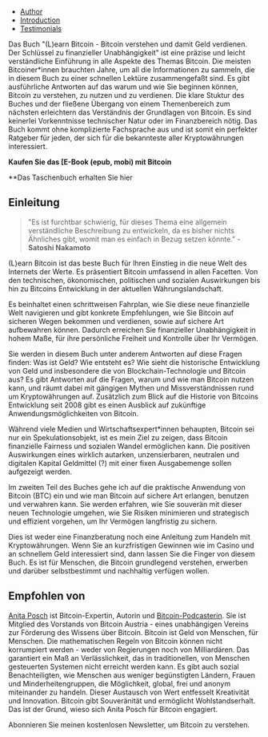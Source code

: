 -   [Author](https://learnbitcoin.link/#author)  
 -   [Introduction](https://learnbitcoin.link/#intro)  
 -   [Testimonials](https://learnbitcoin.link/#recommendation)  

Das Buch "(L)earn Bitcoin - Bitcoin verstehen und damit Geld verdienen. Der Schlüssel zu finanzieller Unabhängigkeit" ist eine präzise und leicht verständliche Einführung in alle Aspekte des Themas Bitcoin. Die meisten Bitcoiner*innen brauchten Jahre, um all die Informationen zu sammeln, die in diesem Buch zu einer schnellen Lektüre zusammengefaßt sind. Es gibt ausführliche Antworten auf das warum und wie Sie beginnen können, Bitcoin zu verstehen, zu nutzen und zu verdienen. Die klare Stuktur des Buches und der fließene Übergang von einem Themenbereich zum nächsten erleichtern das Verständnis der Grundlagen von Bitcoin. Es sind keinerlei Vorkenntnisse technischer Natur oder im Finanzbereich nötig. Das Buch kommt ohne komplizierte Fachsprache aus und ist somit ein perfekter Ratgeber für jeden, der sich für die bekannteste aller Kryptowährungen interessiert. 

**Kaufen Sie das [E-Book (epub, mobi) mit Bitcoin**  

**Das Taschenbuch erhalten Sie hier   

## Einleitung

> "Es ist furchtbar schwierig, für dieses Thema eine allgemein verständliche Beschreibung zu entwickeln, da es bisher nichts Ähnliches gibt, womit man es einfach in Bezug setzen könnte." - **Satoshi Nakamoto**

(L)earn Bitcoin ist das beste Buch für Ihren Einstieg in die neue Welt des Internets der Werte. Es präsentiert Bitcoin umfassend in allen Facetten. Von den technischen, ökonomischen, politischen und sozialen Auswirkungen bis hin zu Bitcoins Entwicklung in der aktuellen Währungslandschaft. 

Es beinhaltet einen schrittweisen Fahrplan, wie Sie diese neue finanzielle Welt navigieren und gibt konkrete Empfehlungen, wie Sie Bitcoin auf sicheren Wegen bekommen und verdienen, sowie auf sichere Art aufbewahren können. Dadurch erreichen Sie  finanzieller Unabhängigkeit in hohem Maße,  für ihre persönliche Freiheit und Kontrolle über Ihr Vermögen. 

Sie werden in diesem Buch unter anderem Antworten auf diese Fragen finden: Was ist Geld? Wie entsteht es? Wie sieht die historische Entwicklung von Geld und insbesondere die von Blockchain-Technologie und Bitcoin aus?  Es gibt Antworten auf die Fragen, warum und wie man Bitcoin nutzen kann, und räumt dabei mit gängigen Mythen und Missverständnissen rund um Kryptowährungen auf. Zusätzlich zum Blick auf die Historie von Bitcoins Entwicklung seit 2008 gibt es einen Ausblick auf zukünftige Anwendungsmöglichkeiten von Bitcoin.

Während viele Medien und Wirtschaftsexpert*innen behaupten, Bitcoin sei nur ein Spekulationsobjekt, ist es mein Ziel zu zeigen, dass Bitcoin finanzielle Fairness und sozialen Wandel ermöglichen kann. Die positiven Auswirkungen eines wirklich autarken, unzensierbaren, neutralen und digitalen Kapital Geldmittel (?) mit einer fixen Ausgabemenge sollen aufgezeigt werden.

Im zweiten Teil des Buches gehe ich auf die praktische Anwendung von Bitcoin (BTC) ein und wie man Bitcoin auf sichere Art erlangen, benutzen und verwahren kann. Sie werden erfahren, wie Sie souverän mit dieser neuen Technologie umgehen, wie Sie Risiken minimieren und strategisch und effizient vorgehen, um Ihr Vermögen langfristig zu sichern. 

Dies ist weder eine Finanzberatung noch eine Anleitung zum Handeln mit Kryptowährungen. Wenn Sie an kurzfristigen Gewinnen wie im Casino und an schnellem Geld interessiert sind, dann lassen Sie die Finger von diesem Buch. Es ist für Menschen, die Bitcoin grundlegend verstehen, erwerben und darüber selbstbestimmt und nachhaltig verfügen wollen.

## Empfohlen von

[Anita Posch](https://anitaposch.com/) ist Bitcoin-Expertin, Autorin und [Bitcoin-Podcasterin](https://bitcoinundco.com/en/). Sie ist Mitglied des Vorstands von Bitcoin Austria - eines unabhängigen Vereins zur Förderung des Wissens über Bitcoin. Bitcoin ist Geld von Menschen, für Menschen. Die mathematischen Regeln von Bitcoin können nicht korrumpiert werden - weder von Regierungen noch von Milliardären. Das garantiert ein Maß an Verlässlichkeit, das in traditionellen, von Menschen gesteuerten Systemen nicht erreicht werden kann.  Es gibt auch sozial Benachteiligten, wie Menschen aus weniger begünstigten Ländern, Frauen und Minderheitengruppen, die Möglichkeit, global, frei und anonym miteinander zu handeln. Dieser Austausch von Wert entfesselt Kreativität und Innovation. Bitcoin gibt Souveränität und ermöglicht Wohlstandserhalt. Das ist der Grund, wieso sich Anita Posch für Bitcoin engagiert.

Abonnieren Sie meinen kostenlosen Newsletter, um Bitcoin zu verstehen.
